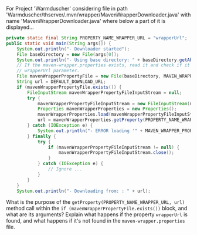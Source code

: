 For Project 'Warmduscher' considering file in path 'Warmduscher/thserver/.mvn/wrapper/MavenWrapperDownloader.java' with name 'MavenWrapperDownloader.java' where below a part of it is displayed...
```java
private static final String PROPERTY_NAME_WRAPPER_URL = "wrapperUrl";
public static void main(String args[]) {
    System.out.println("- Downloader started");
    File baseDirectory = new File(args[0]);
    System.out.println("- Using base directory: " + baseDirectory.getAbsolutePath());
    // If the maven-wrapper.properties exists, read it and check if it contains a custom
    // wrapperUrl parameter.
    File mavenWrapperPropertyFile = new File(baseDirectory, MAVEN_WRAPPER_PROPERTIES_PATH);
    String url = DEFAULT_DOWNLOAD_URL;
    if (mavenWrapperPropertyFile.exists()) {
        FileInputStream mavenWrapperPropertyFileInputStream = null;
        try {
            mavenWrapperPropertyFileInputStream = new FileInputStream(mavenWrapperPropertyFile);
            Properties mavenWrapperProperties = new Properties();
            mavenWrapperProperties.load(mavenWrapperPropertyFileInputStream);
            url = mavenWrapperProperties.getProperty(PROPERTY_NAME_WRAPPER_URL, url);
        } catch (IOException e) {
            System.out.println("- ERROR loading '" + MAVEN_WRAPPER_PROPERTIES_PATH + "'");
        } finally {
            try {
                if (mavenWrapperPropertyFileInputStream != null) {
                    mavenWrapperPropertyFileInputStream.close();
                }
            } catch (IOException e) {
                // Ignore ...
            }
        }
    }
    System.out.println("- Downloading from: : " + url);
```
What is the purpose of the `getProperty(PROPERTY_NAME_WRAPPER_URL, url)` method call within the `if (mavenWrapperPropertyFile.exists())` block, and what are its arguments? Explain what happens if the property `wrapperUrl` is found, and what happens if it's not found in the `maven-wrapper.properties` file.
